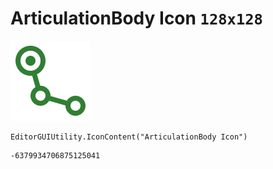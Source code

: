 # ArticulationBody Icon `128x128`
<img src="/img/ArticulationBody%20Icon.png" width=128 height=128>

``` CSharp
EditorGUIUtility.IconContent("ArticulationBody Icon")
```
```
-6379934706875125041
```

